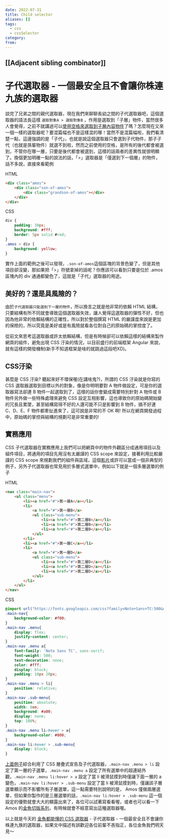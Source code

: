 ```yaml
---
date: 2022-07-31
title: Child selector
aliases: []
tags:
  - css
  - cssSelector
category: 
from: 
---
```

[[Adjacent sibling combinator]]
---
# 子代選取器 - 一個最安全且不會讓你株連九族的選取器

談完了兄弟之間的親代選取器，現在我們來聊聊長幼之間的子代選取器吧，這個選取器的語法長這樣 `選取對象A > 選取對象B` ，作用是選取到「子層」物件，當然很多人會覺得，之前不就講過可以[使用空格來選取到子層內容物件](https://ithelp.ithome.com.tw/articles/10218978)了嗎？怎麼現在又來一個一樣的選取器呢？要混篇幅也不是這樣混的哪！當然不是混篇幅啦，我們看清楚一點，這邊強調的是「子代」，也就是說這個選取器只會選到子代物件，那子子代（也就是孫輩物件）就選不到啦，然而之前使用的空格，是所有的後代都會被選到，不管你在哪一層，只要是後代都會被選到，這樣的話兩者的差異性就很明顯了。換個更加明確一點的說法的話，「>」選取器是「僅選到下一個層」的物件，話不多說，直接來看範例

HTML

```html
<div class="amos">
	<div class="son-of-amos">
		<div class="grandson-of-amos"></div>
	</div>
</div>
```

CSS

```css
div {
	padding: 30px;
	background: #fff;
	border: 5px solid #red;
}
.amos > div {
	background: yellow;
}
```

實作上面的範例之後可以發現，`.son-of-amos`這個區塊的背景色變了，但是其他項目卻沒變，那如果把「>」符號拿掉的話呢？你應該可以看到只要是位於 .amos 區塊內的 div 通通都變色了，這就是「子代」選取器的用途。

## 美好的？還是具風險的？

由於`子代選取器只能選到下一層的物件`，所以換言之就是他非常的依賴 HTML 結構，只要結構有所不同就會導致這個選取器失效，讓人覺得這選取器的彈性不好，但也因為他非常的依賴結構的正確性，所以對於整個撰寫 HTML 的嚴謹度來說是更加的保險的，所以究竟是美好或是有風險就看各位對自己的原始碼的掌控度了。

從前文來思考這選取器或許太依賴結構，但是有時候卻可以依賴這樣的結構來製作網頁的組件，避免出現 CSS 汙染的情況，以目前盛行的前端框架 Angular 來說，就有這樣的開發機制(新手不知道框架是啥的就跳過這段吧XD)。

## CSS汙染

甚麼是 CSS 汙染? 聽起來好不環保喔(在講啥鬼?)，所謂的 CSS 汙染就是你寫的 CSS 選取器選取到目標以外的對象，像是你明明要對 A 物件做設定，可是你的選取器寫法卻連 B 物件一起選取到了，這樣的話你會變成需要特別針對 A 物件或 B 物件另外做一些特殊處理來避免 CSS 設定互相影響，這也導致你的原始碼開始變的冗長且累墜，甚至結構寫得不好的人還可能不只是影響到 B 物件，搞不好連 C、D、E、F 物件都牽扯進來了，這可說是非常的不 OK 啊! 所以在網頁開發過程中，原始碼的掌控與結構的規劃可是非常重要的!

## 實務應用

CSS 子代選取器在實務應用上我們可以把網頁中的物件外觀區分成通用項目以及組件項目，將通用的項目先用沒有太嚴謹的 CSS scope 來設定，接著利用比較嚴謹的 CSS scope 來規劃我們的組件與區域，這個[影片](https://youtu.be/bxnZArACzuU)或許可以當成一個非典型的例子，另外子代選取器也常見用於多層式選單中，例如以下就是一個多層選單的例子

HTML

```html
<nav class="main-nav">
	<ul class="menu">
		<li><a href="#">第一層A</a></li>
		<li>
			<a href="#">第一層B</a>
			<ul class="sub-menu">
				<li><a href="#">第二層B</a></li>
				<li><a href="#">第二層B</a></li>
				<li><a href="#">第二層B</a></li>
			</ul>
		</li>
		<li><a href="#">第一層C</a></li>
		<li>
			<a href="#">第一層D</a>
			<ul class="sub-menu">
				<li><a href="#">第二層D</a></li>
				<li><a href="#">第二層D</a></li>
				<li><a href="#">第二層D</a></li>
			</ul>
		</li>
	</ul>
</nav>
```

CSS

```CSS
@import url("https://fonts.googleapis.com/css?family=Noto+Sans+TC:500&display=swap");
.main-nav{
	background-color: #f00;
}
.main-nav .menu{
	display: flex;
	justify-content: center;
}
.main-nav .menu a{
	font-family: 'Noto Sans TC', sans-serif;
	font-weight: 500;
	text-decoration: none;
	color: #fff;
	display: block;
	padding: 10px 20px;
}
.main-nav .menu > li{
	position: relative;
}
.main-nav .sub-menu{
	position: absolute;
	width: 8em;
	background: #a00;
	display: none;
	top: 100%;
}
.main-nav .menu li:hover > a{
	background-color: #800;
}
.main-nav li:hover > .sub-menu{
	display: block;
}
```

[上面例子](https://codepen.io/bad_printer/pen/oNvOgyz)綜合利用了 CSS 層疊式宣告及子代選取器，`.main-nav .menu > li` 設定了第一層的子選單，`.main-nav .menu a` 設定了所有選單中的超連結外觀，`.main-nav .menu li:hover > a` 設定了當 li 被滑鼠摸到時僅讓下面一層的 a 變色，`.main-nav li:hover > .sub-menu` 設定了當 li 被滑鼠摸到時，僅讓該子層選單顯示而不影響所有子層選單，這一點需要特別說明的是， Amos 僅做兩層選單，但如果你製作的是三層選單的話，`.main-nav li:hover > .sub-menu` 這一個設定的優勢就會大大的顯露出來了，各位可以試著寫看看喔，或者也可以看一下 Amos 的[金魚切版系列](https://ithelp.ithome.com.tw/users/20112550/ironman/2623)，有時候就會不經意寫出這種選取器喔。

以上就是今天的 [金魚都能懂的 CSS 選取器](https://ithelp.ithome.com.tw/users/20112550/ironman/2799) - 子代選取器 - 一個最安全且不會讓你株連九族的選取器，如果文中描述有誤歡迎各位前輩不吝指正，各位金魚我們明天見～